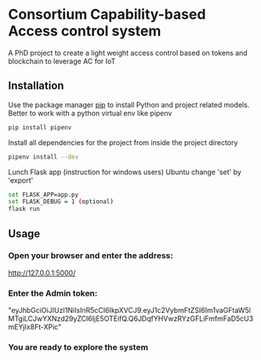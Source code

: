 # Consortium Capability-based Access control system

A PhD project to create a light weight access control based on tokens and blockchain to leverage AC for IoT 

## Installation
Use the package manager [pip](https://pip.pypa.io/en/stable/) to install Python and project related models.
Better to work with a python virtual env like pipenv

```bash
pip install pipenv
```
Install all dependencies for the project from inside the project directory
```bash
pipenv install --dev
```
Lunch Flask app (instruction for windows users) Ubuntu change 'set' by 'export'
```bash
set FLASK_APP=app.py
set FLASK_DEBUG = 1 (optional)
flask run
```

## Usage

### Open your browser and enter the address:

http://127.0.0.1:5000/

### Enter the Admin token:

"eyJhbGciOiJIUzI1NiIsInR5cCI6IkpXVCJ9.eyJ1c2VybmFtZSI6Im1vaGFtaW5lMTgiLCJwYXNzd29yZCI6IjE5OTEifQ.Q6JDqfYHVwzRYzGFLiFmfmFaD5cU3mEYjIx8Ft-XPic"

### You are ready to explore the system